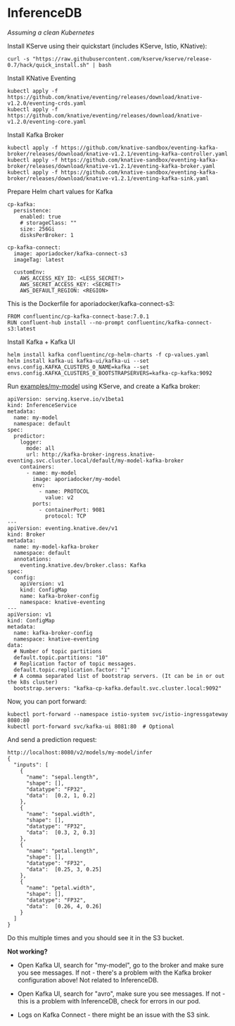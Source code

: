 # InferenceDB

*Assuming a clean Kubernetes*

Install KServe using their quickstart (includes KServe, Istio, KNative): 

```
curl -s "https://raw.githubusercontent.com/kserve/kserve/release-0.7/hack/quick_install.sh" | bash
```

Install KNative Eventing

```
kubectl apply -f https://github.com/knative/eventing/releases/download/knative-v1.2.0/eventing-crds.yaml
kubectl apply -f https://github.com/knative/eventing/releases/download/knative-v1.2.0/eventing-core.yaml
```

Install Kafka Broker

```
kubectl apply -f https://github.com/knative-sandbox/eventing-kafka-broker/releases/download/knative-v1.2.1/eventing-kafka-controller.yaml
kubectl apply -f https://github.com/knative-sandbox/eventing-kafka-broker/releases/download/knative-v1.2.1/eventing-kafka-broker.yaml
kubectl apply -f https://github.com/knative-sandbox/eventing-kafka-broker/releases/download/knative-v1.2.1/eventing-kafka-sink.yaml
```

Prepare Helm chart values for Kafka

```
cp-kafka:
  persistence:
    enabled: true
    # storageClass: ""
    size: 256Gi
    disksPerBroker: 1

cp-kafka-connect:
  image: aporiadocker/kafka-connect-s3
  imageTag: latest

  customEnv:
    AWS_ACCESS_KEY_ID: <LESS_SECRET!>
    AWS_SECRET_ACCESS_KEY: <SECRET!>
    AWS_DEFAULT_REGION: <REGION>
```

This is the Dockerfile for aporiadocker/kafka-connect-s3:

```
FROM confluentinc/cp-kafka-connect-base:7.0.1
RUN confluent-hub install --no-prompt confluentinc/kafka-connect-s3:latest
```

Install Kafka + Kafka UI

```
helm install kafka confluentinc/cp-helm-charts -f cp-values.yaml
helm install kafka-ui kafka-ui/kafka-ui --set envs.config.KAFKA_CLUSTERS_0_NAME=kafka --set envs.config.KAFKA_CLUSTERS_0_BOOTSTRAPSERVERS=kafka-cp-kafka:9092 
```

Run [examples/my-model](examples/my-model) using KServe, and create a Kafka broker:

```
apiVersion: serving.kserve.io/v1beta1
kind: InferenceService
metadata:
  name: my-model
  namespace: default
spec:
  predictor:
    logger:
      mode: all
      url: http://kafka-broker-ingress.knative-eventing.svc.cluster.local/default/my-model-kafka-broker
    containers:
      - name: my-model
        image: aporiadocker/my-model
        env:
          - name: PROTOCOL
            value: v2
        ports:
          - containerPort: 9081
            protocol: TCP
---
apiVersion: eventing.knative.dev/v1
kind: Broker
metadata:
  name: my-model-kafka-broker
  namespace: default
  annotations:
    eventing.knative.dev/broker.class: Kafka
spec:
  config:
    apiVersion: v1
    kind: ConfigMap
    name: kafka-broker-config
    namespace: knative-eventing
---
apiVersion: v1
kind: ConfigMap
metadata:
  name: kafka-broker-config
  namespace: knative-eventing
data:
  # Number of topic partitions
  default.topic.partitions: "10"
  # Replication factor of topic messages.
  default.topic.replication.factor: "1"
  # A comma separated list of bootstrap servers. (It can be in or out the k8s cluster)
  bootstrap.servers: "kafka-cp-kafka.default.svc.cluster.local:9092"
```


Now, you can port forward:

```
kubectl port-forward --namespace istio-system svc/istio-ingressgateway 8080:80
kubectl port-forward svc/kafka-ui 8081:80  # Optional
```

And send a prediction request:

```
http://localhost:8080/v2/models/my-model/infer
{
  "inputs": [
    {
      "name": "sepal.length",
      "shape": [],
      "datatype": "FP32",
      "data":  [0.2, 1, 0.2]
    },
    {
      "name": "sepal.width",
      "shape": [],
      "datatype": "FP32",
      "data":  [0.3, 2, 0.3]
    },
    {
      "name": "petal.length",
      "shape": [],
      "datatype": "FP32",
      "data":  [0.25, 3, 0.25]
    },
    {
      "name": "petal.width",
      "shape": [],
      "datatype": "FP32",
      "data":  [0.26, 4, 0.26]
    }
  ]
}
```

Do this multiple times and you should see it in the S3 bucket.

**Not working?**
 * Open Kafka UI, search for "my-model", go to the broker and make sure you see messages.
   If not - there's a problem with the Kafka broker configuration above! Not related to InferenceDB.

 * Open Kafka UI, search for "avro", make sure you see messages.
   If not - this is a problem with InferenceDB, check for errors in our pod.

 * Logs on Kafka Connect - there might be an issue with the S3 sink.